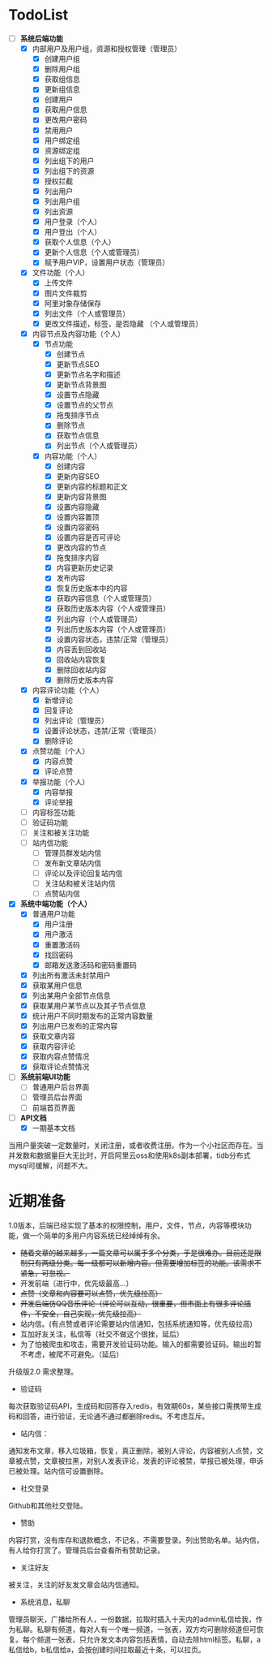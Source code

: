 # TodoList

- [ ] **系统后端功能**
    - [x] 内部用户及用户组，资源和授权管理（管理员）
        - [x] 创建用户组
        - [x] 删除用户组
        - [x] 获取组信息
        - [x] 更新组信息
        - [x] 创建用户
        - [x] 获取用户信息
        - [x] 更改用户密码
        - [x] 禁用用户
        - [x] 用户绑定组
        - [x] 资源绑定组
        - [x] 列出组下的用户
        - [x] 列出组下的资源
        - [x] 授权拦截
        - [x] 列出用户
        - [x] 列出用户组
        - [x] 列出资源
        - [x] 用户登录（个人）
        - [x] 用户登出（个人）
        - [x] 获取个人信息（个人）
        - [x] 更新个人信息（个人或管理员）
        - [x] 赋予用户VIP，设置用户状态（管理员）       
    - [x] 文件功能（个人）
        - [x] 上传文件
        - [x] 图片文件裁剪
        - [x] 阿里对象存储保存
        - [x] 列出文件（个人或管理员）
        - [x] 更改文件描述，标签，是否隐藏 （个人或管理员）
    - [x] 内容节点及内容功能（个人）
        - [x] 节点功能
            - [x] 创建节点
            - [x] 更新节点SEO
            - [x] 更新节点名字和描述
            - [x] 更新节点背景图
            - [x] 设置节点隐藏
            - [x] 设置节点的父节点
            - [x] 拖曳排序节点
            - [x] 删除节点
            - [x] 获取节点信息
            - [x] 列出节点（个人或管理员）
        - [x] 内容功能（个人）
            - [x] 创建内容
            - [x] 更新内容SEO
            - [x] 更新内容的标题和正文
            - [x] 更新内容背景图
            - [x] 设置内容隐藏
            - [x] 设置内容置顶
            - [x] 设置内容密码
            - [x] 设置内容是否可评论
            - [x] 更改内容的节点
            - [x] 拖曳排序内容
            - [x] 内容更新历史记录
            - [x] 发布内容
            - [x] 恢复历史版本中的内容
            - [x] 获取内容信息（个人或管理员）
            - [x] 获取历史版本内容（个人或管理员）
            - [x] 列出内容（个人或管理员）
            - [x] 列出历史版本内容（个人或管理员）
            - [x] 设置内容状态，违禁/正常（管理员）
            - [x] 内容丢到回收站
            - [x] 回收站内容恢复
            - [x] 删除回收站内容
            - [x] 删除历史版本内容
    - [x] 内容评论功能（个人）
        - [x] 新增评论
        - [x] 回复评论
        - [x] 列出评论（管理员）
        - [x] 设置评论状态，违禁/正常（管理员）
        - [x] 删除评论
    - [x] 点赞功能（个人）
        - [x] 内容点赞
        - [x] 评论点赞
    - [x] 举报功能（个人）
        - [x] 内容举报
        - [x] 评论举报
    - [ ] 内容标签功能
    - [ ] 验证码功能
    - [ ] 关注和被关注功能
    - [ ] 站内信功能
        - [ ] 管理员群发站内信
        - [ ] 发布新文章站内信
        - [ ] 评论以及评论回复站内信
        - [ ] 关注站和被关注站内信
        - [ ] 点赞站内信
- [x] **系统中端功能（个人）**
    - [x] 普通用户功能
        - [x] 用户注册
        - [x] 用户激活
        - [x] 重置激活码
        - [x] 找回密码
        - [x] 邮箱发送激活码和密码重置码
    - [x] 列出所有激活未封禁用户
    - [x] 获取某用户信息
    - [x] 列出某用户全部节点信息
    - [x] 获取某用户某节点以及其子节点信息
    - [x] 统计用户不同时期发布的正常内容数量
    - [x] 列出用户已发布的正常内容
    - [x] 获取文章内容
    - [x] 获取内容评论
    - [x] 获取内容点赞情况
    - [x] 获取评论点赞情况
- [ ] **系统前端UI功能**
    - [ ] 普通用户后台界面
    - [ ] 管理员后台界面
    - [ ] 前端首页界面
- [ ] **API文档**
    - [x] 一期基本文档

当用户量突破一定数量时，关闭注册，或者收费注册。作为一个小社区而存在。当并发数和数据量巨大无比时，开启阿里云oss和使用k8s副本部署，tidb分布式mysql可缓解，问题不大。

# 近期准备

1.0版本，后端已经实现了基本的权限控制，用户，文件，节点，内容等模块功能，做一个简单的多用户内容系统已经绰绰有余。

- ~~随着文章的越来越多，一篇文章可以属于多个分类，于是很难办。目前还是限制只有两级分类。每一级都可以新增内容。但需要增加标签的功能。该需求不紧急，可忽视。~~
- 开发前端（进行中，优先级最高...）
- ~~点赞（文章和内容要可以点赞，优先级拉高）~~
- ~~开发后端仿QQ音乐评论（评论可以互动，很重要，但市面上有很多评论插件，不安全，自己实现，优先级拉高）~~
- 站内信。(有点赞或者评论需要站内信通知，包括系统通知等，优先级拉高)
- 互加好友关注，私信等（社交不做这个很挫，延后）
- 为了怕被爬虫和攻击，需要开发验证码功能。输入的都需要验证码。输出的暂不考虑，被爬不可避免。（延后）

升级版2.0 需求整理。

- 验证码

每次获取验证码API，生成码和回答存入redis，有效期60s，某些接口需携带生成码和回答，进行验证，无论通不通过都删除redis。不考虑互斥。

- 站内信：

通知发布文章，移入垃圾箱，恢复，真正删除，被别人评论，内容被别人点赞，文章被点赞，文章被拉黑，对别人发表评论，发表的评论被禁，举报已被处理，申诉已被处理。站内信可设置删除。


- 社交登录

Github和其他社交登陆。

- 赞助

内容打赏，没有库存和退款概念，不记名，不需要登录。列出赞助名单。站内信，有人给你打赏了。管理员后台查看所有赞助记录。

- 关注好友

被关注，关注的好友发文章会站内信通知。

- 系统消息，私聊

管理员聊天，广播给所有人，一份数据，拉取时插入十天内的admin私信给我，作为私聊。私聊有频道，每对人有一个唯一频道，一张表，双方均可删除频道但可恢复。每个频道一张表，只允许发文本内容包括表情，自动去除html标签。私聊，a私信给b，b私信给a，会按创建时间拉取最近十条，可以拉页。